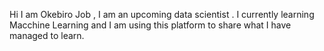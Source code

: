 Hi I am Okebiro Job , I am an upcoming data scientist . I currently learning Macchine Learning and I am using this platform to share what I have managed to learn.

